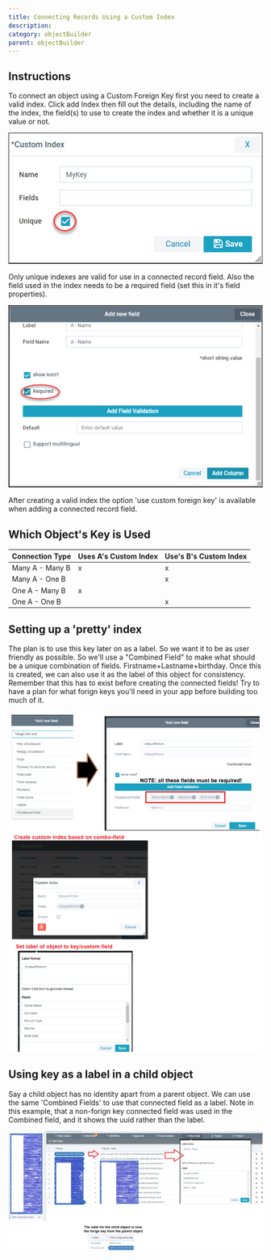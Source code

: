 ```yaml
---
title: Connecting Records Using a Custom Index
description:
category: objectBuilder
parent: objectBuilder
---
```

## Instructions

To connect an object using a Custom Foreign Key first you need to create a valid index. Click add Index then fill out the details, including the name of the index, the field(s) to use to create the index and whether it is a unique value or not.

![](images/custom_index.png)

Only unique indexes are valid for use in a connected record field. Also the field used in the index needs to be a required field (set this in it's field properties).

![](images/required_field.png)

After creating a valid index the option 'use custom foreign key' is available when adding a connected record field.

## Which Object's Key is Used

| Connection Type | Uses A's Custom Index | Use's B's Custom Index |
|-----------------|-----------------------|------------------------|
| Many A - Many B | x                     | x                      |
| Many A - One B  |                       | x                      |
| One A - Many B  | x                     |                        |
| One A - One B   |                       | x                      |

## Setting up a 'pretty' index
The plan is to use this key later on as a label. So we want it to be as user friendly as possible. So we'll use a "Combined Field" to make what should be a unique combination of fields. Firstname+Lastname+birthday.
Once this is created, we can also use it as the label of this object for consistency. 
Remember that this has to exist before creating the connected fields! Try to have a plan for what forign keys you'll need in your app before building too much of it. 

![](images/custom_index_maker.png)

## Using key as a label in a child object
Say a child object has no identity apart from a parent object. We can use the same 'Combined Fields' to use that connected field as a label.
Note in this example, that a non-forign key connected field was used in the Combined field, and it shows the uuid rather than the label.

![](images/using_index_as_label.png)
